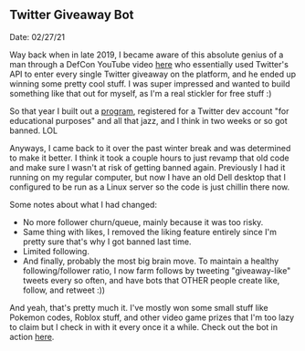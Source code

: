 ## Twitter Giveaway Bot

Date: 02/27/21

Way back when in late 2019, I became aware of this absolute genius of a man through a DefCon YouTube video [here](https://www.youtube.com/watch?v=iAOOdYsK7MM) who essentially used Twitter's API to enter every single Twitter giveaway on the platform, and he ended up winning some pretty cool stuff. I was super impressed and wanted to build something like that out for myself, as I'm a real stickler for free stuff :)

So that year I built out a [program](https://github.com/WilliamHYZhang/Twitter-Giveaway-Bot), registered for a Twitter dev account "for educational purposes" and all that jazz, and I think in two weeks or so got banned. LOL

Anyways, I came back to it over the past winter break and was determined to make it better. I think it took a couple hours to just revamp that old code and make sure I wasn't at risk of getting banned again. Previously I had it running on my regular computer, but now I have an old Dell desktop that I configured to be run as a Linux server so the code is just chillin there now.

Some notes about what I had changed:
- No more follower churn/queue, mainly because it was too risky.
- Same thing with likes, I removed the liking feature entirely since I'm pretty sure that's why I got banned last time.
- Limited following.
- And finally, probably the most big brain move. To maintain a healthy following/follower ratio, I now farm follows by tweeting "giveaway-like" tweets every so often, and have bots that OTHER people create like, follow, and retweet :))

And yeah, that's pretty much it. I've mostly won some small stuff like Pokemon codes, Roblox stuff, and other video game prizes that I'm too lazy to claim but I check in with it every once it a while. Check out the bot in action [here](https://twitter.com/WilliamHYZhang).